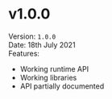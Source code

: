 # v1.0.0
Version: `1.0.0`\
Date: 18th July 2021\
Features:
* Working runtime API
* Working libraries
* API partially documented